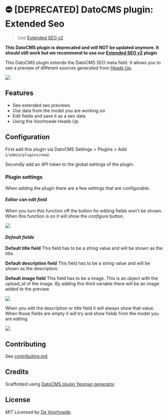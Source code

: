 # :no_entry: [DEPRECATED] DatoCMS plugin: Extended Seo

> Use [Extended SEO v2](https://www.datocms.com/marketplace/plugins/i/datocms-plugin-extended-seo-v2)

**This DatoCMS plugin is deprecated and will NOT be updated anymore. It should still work but we recommend to use our [Extended SEO v2](https://www.datocms.com/marketplace/plugins/i/datocms-plugin-extended-seo-v2) plugin**

This DatoCMS plugin extends the DatoCMS SEO meta field. It allows you to see a preview of different sources generated from [Heads Up](https://github.com/voorhoede/heads-up).

![](https://github.com/voorhoede/datocms-plugin-extended-seo/raw/master/docs/plugin.png)

## Features

* See extended seo previews
* Use data from the model you are working on
* Edit fields and save it as a seo data
* Using the Voorhoede Heads Up

## Configuration

First add this plugin via DatoCMS Settings > Plugins > Add (`/admin/plugins/new`).

Secondly add an API token to the global settings of the plugin.

### Plugin settings

When adding the plugin there are a few settings that are configurable.

#### *Editor can edit field*
When you turn this function off the button for editing fields won't be shown. When this function is on it will show the *configure* button.

![](https://github.com/voorhoede/datocms-plugin-extended-seo/raw/master/docs/plugin-configure.png)

#### *Default fields*

**Default title field**
This field has to be a string value and will be shown as the title.

**Default description field**
This field has to be a string value and will be shown as the description.

**Default image field**
This field has to be a image. This is an object with the upload_id of the image. By adding this third variable there will be an image added to the preview.

![](https://github.com/voorhoede/datocms-plugin-extended-seo/raw/master/docs/plugin-settings.png)

When you edit the description or title field it will always show that value. When those fields are empty it will try and show fields from the model you are editing.

![](https://github.com/voorhoede/datocms-plugin-extended-seo/raw/master/docs/plugin-over-rule.png)

## Contributing

See [contributing.md](https://github.com/voorhoede/datocms-plugin-extended-seo/blob/master/contributing.md).

## Credits

Scaffolded using [DatoCMS plugin Yeoman generator](https://github.com/datocms/generator-datocms-plugin).

## License

*MIT Licensed* by [De Voorhoede](https://www.voorhoede.nl).

